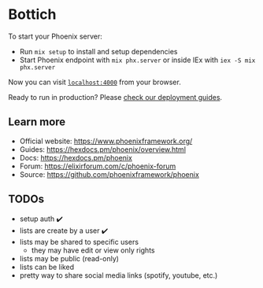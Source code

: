 # Bottich

To start your Phoenix server:

  * Run `mix setup` to install and setup dependencies
  * Start Phoenix endpoint with `mix phx.server` or inside IEx with `iex -S mix phx.server`

Now you can visit [`localhost:4000`](http://localhost:4000) from your browser.

Ready to run in production? Please [check our deployment guides](https://hexdocs.pm/phoenix/deployment.html).

## Learn more

  * Official website: https://www.phoenixframework.org/
  * Guides: https://hexdocs.pm/phoenix/overview.html
  * Docs: https://hexdocs.pm/phoenix
  * Forum: https://elixirforum.com/c/phoenix-forum
  * Source: https://github.com/phoenixframework/phoenix

## TODOs
- setup auth :heavy_check_mark:
- lists are create by a user :heavy_check_mark:
- lists may be shared to specific users
  - they may have edit or view only rights
- lists may be public (read-only)
- lists can be liked
- pretty way to share social media links (spotify, youtube, etc.)